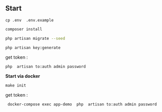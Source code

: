 ## Start

`cp .env  .env.example`

```bash
composer install

php artisan migrate --seed

php artisan key:generate
```
get token :

`php  artisan to:auth admin password`

**Start via docker**

`make init`

get token : 

` docker-compose exec app-demo  php  artisan to:auth admin password`   



